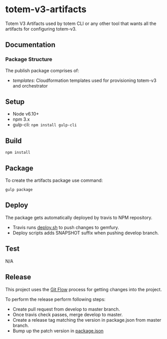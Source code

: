 # totem-v3-artifacts
Totem V3 Artifacts used by totem CLI or any other tool that wants all the artifacts for configuring
totem-v3.

## Documentation

### Package Structure
The publish package comprises of:

- *templates*:  Cloudformation templates used for provisioning totem-v3 and orchestrator

## Setup
- Node v6.10+
- npm 3.x
- gulp-cli: ```npm install gulp-cli```
 
## Build
 
```
npm install
```
 
## Package
 
To create the artifacts package use command:
```
gulp package
```

## Deploy

The package gets automatically deployed by travis to NPM repository. 

- Travis runs [deploy.sh](./deploy.sh) to push changes to gemfury.
- Deploy scripts adds SNAPSHOT suffix when pushing develop branch.

## Test
N/A
 
## Release
 
 This project uses the [Git Flow](https://confluence.meltdev.com/display/DEV/Git+Flow) process for getting changes into the project.

To perform the release perform following steps:
- Create pull request from develop to master branch.
- Once travis check passes, merge develop to master.
- Create a release tag matching the version in package.json from master branch.
- Bump up the patch version in [package.json](./package.json)
